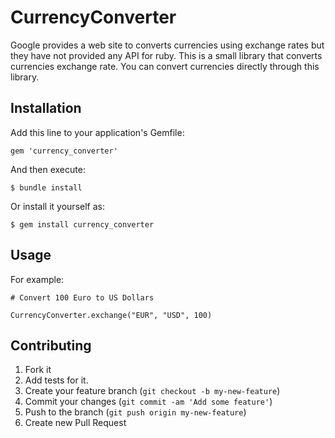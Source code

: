 # CurrencyConverter

Google provides a web site to converts currencies using exchange rates but they have not provided any API for ruby. This is a small library that converts currencies exchange rate. You can convert currencies directly through this library.

## Installation

Add this line to your application's Gemfile:

    gem 'currency_converter'

And then execute:

    $ bundle install

Or install it yourself as:

    $ gem install currency_converter

## Usage

For example:

    # Convert 100 Euro to US Dollars

    CurrencyConverter.exchange("EUR", "USD", 100)

## Contributing

1. Fork it
2. Add tests for it.
3. Create your feature branch (`git checkout -b my-new-feature`)
4. Commit your changes (`git commit -am 'Add some feature'`)
5. Push to the branch (`git push origin my-new-feature`)
6. Create new Pull Request
